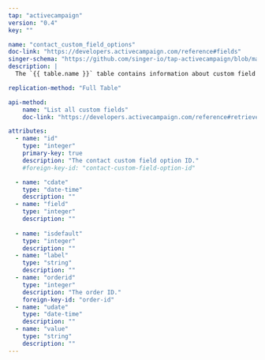```yaml
---
tap: "activecampaign"
version: "0.4"
key: ""

name: "contact_custom_field_options"
doc-link: "https://developers.activecampaign.com/reference#fields"
singer-schema: "https://github.com/singer-io/tap-activecampaign/blob/master/tap_activecampaign/schemas/contact_custom_fields.json"
description: |
  The `{{ table.name }}` table contains information about custom field options for your contacts in your {{ integration.display_name }} account.

replication-method: "Full Table"

api-method:
    name: "List all custom fields"
    doc-link: "https://developers.activecampaign.com/reference#retrieve-fields-1"

attributes:
  - name: "id"
    type: "integer"
    primary-key: true
    description: "The contact custom field option ID."
    #foreign-key-id: "contact-custom-field-option-id"

  - name: "cdate"
    type: "date-time"
    description: ""
  - name: "field"
    type: "integer"
    description: ""
  
  - name: "isdefault"
    type: "integer"
    description: ""
  - name: "label"
    type: "string"
    description: ""
  - name: "orderid"
    type: "integer"
    description: "The order ID."
    foreign-key-id: "order-id"
  - name: "udate"
    type: "date-time"
    description: ""
  - name: "value"
    type: "string"
    description: ""
---
```

